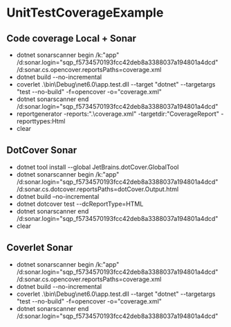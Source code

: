 # UnitTestCoverageExample

## Code coverage Local + Sonar

- dotnet sonarscanner begin /k:"app" /d:sonar.login="sqp_f5734570193fcc42deb8a3388037a194801a4dcd" /d:sonar.cs.opencover.reportsPaths=coverage.xml
- dotnet build --no-incremental
- coverlet .\bin\Debug\net6.0\app.test.dll --target "dotnet" --targetargs "test --no-build" -f=opencover -o="coverage.xml"
- dotnet sonarscanner end /d:sonar.login="sqp_f5734570193fcc42deb8a3388037a194801a4dcd"
- reportgenerator -reports:".\coverage.xml" -targetdir:"CoverageReport" -reporttypes:Html
- clear

## DotCover Sonar 
- dotnet tool install --global JetBrains.dotCover.GlobalTool
- dotnet sonarscanner begin /k:"app" /d:sonar.login="sqp_f5734570193fcc42deb8a3388037a194801a4dcd" /d:sonar.cs.dotcover.reportsPaths=dotCover.Output.html
- dotnet build –no-incremental
- dotnet dotcover test --dcReportType=HTML
- dotnet sonarscanner end /d:sonar.login="sqp_f5734570193fcc42deb8a3388037a194801a4dcd"
- clear

## Coverlet Sonar
- dotnet sonarscanner begin /k:"app" /d:sonar.login="sqp_f5734570193fcc42deb8a3388037a194801a4dcd" /d:sonar.cs.opencover.reportsPaths=coverage.xml
- dotnet build --no-incremental 
- coverlet .\bin\Debug\net6.0\app.test.dll --target "dotnet"  --targetargs "test --no-build" -f=opencover  -o="coverage.xml"
- dotnet sonarscanner end /d:sonar.login="sqp_f5734570193fcc42deb8a3388037a194801a4dcd"